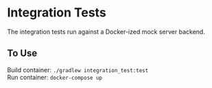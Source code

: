 # Integration Tests

The integration tests run against a Docker-ized mock server backend.

## To Use

Build container: `./gradlew integration_test:test`  
Run container: `docker-compose up`
